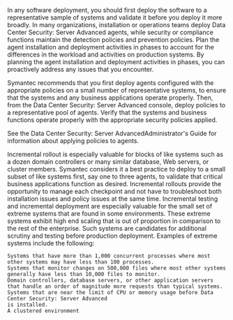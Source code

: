 
In any software deployment, you should first deploy the software to a representative sample of systems and validate it before you deploy it more broadly. In many organizations, installation or operations teams deploy Data Center Security: Server Advanced
agents, while security or compliance functions maintain the detection policies and prevention policies. Plan the agent installation and deployment activities in phases to account for the differences in the workload and activities on production systems. By planning the agent installation and deployment activities in phases, you can proactively address any issues that you encounter.

Symantec recommends that you first deploy agents configured with the appropriate policies on a small number of representative systems, to ensure that the systems and any business applications operate properly. Then, from the Data Center Security: Server Advanced console, deploy policies to a representative pool of agents. Verify that the systems and business functions operate properly with the appropriate security policies applied.

See the Data Center Security: Server AdvancedAdministrator's Guide for information about applying policies to agents.

Incremental rollout is especially valuable for blocks of like systems such as a dozen domain controllers or many similar database, Web servers, or cluster members. Symantec considers it a best practice to deploy to a small subset of like systems first, say one to three agents, to validate that critical business applications function as desired. Incremental rollouts provide the opportunity to manage each checkpoint and not have to troubleshoot both installation issues and policy issues at the same time.
Incremental testing and incremental deployment are especially valuable for the small set of extreme systems that are found in some environments. These extreme systems exhibit high end scaling that is out of proportion in comparison to the rest of the enterprise. Such systems are candidates for additional scrutiny and testing before production deployment. Examples of extreme systems include the following:

    Systems that have more than 1,000 concurrent processes where most other systems may have less than 100 processes.
    Systems that monitor changes on 500,000 files where most other systems generally have less than 10,000 files to monitor.
    Domain controllers, database servers, or other application servers that handle an order of magnitude more requests than typical systems.
    Systems that are near the limit of CPU or memory usage before Data Center Security: Server Advanced
    is installed.
    A clustered environment